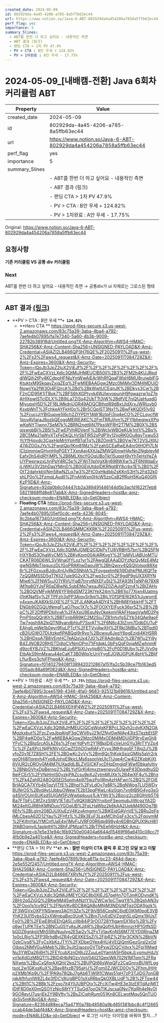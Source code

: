 ```yaml
---
created_date: 2024-05-09
id: 802929da-4a45-4206-a785-8a5ffb63ec44
url: https://www.notion.so/Java-6-ABT-802929da4a454206a7858a5ffb63ec44
perf_flag: yes
importance: 5
summary_5lines:
  - ABT를 한번 더 하고 싶어요 - 내용적인 측면
  - ABT 결과 (링크)
  - 랜딩 CTA > 1차 PV 47.9%
  - PV > CTA : B안 우세 + 124.82%
  - PV > 1차완료 : A안 우세 - 17.75%
---
```


# 2024-05-09_[내배캠-전환] Java 6회차 커리큘럼 ABT

| Property | Value |
| --- | --- |
| created_date | 2024-05-09 |
| id | 802929da-4a45-4206-a785-8a5ffb63ec44 |
| url | https://www.notion.so/Java-6-ABT-802929da4a454206a7858a5ffb63ec44 |
| perf_flag | yes |
| importance | 5 |
| summary_5lines | |
|  | - ABT를 한번 더 하고 싶어요 - 내용적인 측면 |
|  | - ABT 결과 (링크) |
|  | - 랜딩 CTA > 1차 PV 47.9% |
|  | - PV > CTA : B안 우세 + 124.82% |
|  | - PV > 1차완료 : A안 우세 - 17.75% |

Original: https://www.notion.so/Java-6-ABT-802929da4a454206a7858a5ffb63ec44

## 요청사항
**기존 커리큘럼 VS 공통 div 커리큘럼**

### Next
ABT를 한번 더 하고 싶어요 - 내용적인 측면
→ 공통div가 ui 자체로는 그로스된 형태

---

## ABT 결과 [(링크)](https://dashboard.hackle.io/workspaces/77/experiments/377460/detail)
- **PV > CTA : B안 우세 ****`+ 124.82%`**
  - **Hero CTA **
    https://prod-files-secure.s3.us-west-2.amazonaws.com/83c75a39-3aba-4ba4-a792-7aefe4b07895/fa7e7340-5a60-4b3b-9009-22782b38918d/Untitled.png?X-Amz-Algorithm=AWS4-HMAC-SHA256&X-Amz-Content-Sha256=UNSIGNED-PAYLOAD&X-Amz-Credential=ASIAZI2LB466QP3H76QE%2F20250911%2Fus-west-2%2Fs3%2Faws4_request&X-Amz-Date=20250911T084728Z&X-Amz-Expires=3600&X-Amz-Security-Token=IQoJb3JpZ2luX2VjEJf%2F%2F%2F%2F%2F%2F%2F%2F%2F%2FwEaCXVzLXdlc3QtMiJHMEUCIB50iI%2B3%2FM2h4KUJRpddIWQjh2tPy4KCdpoHFNluYmWwAiEArWhRfQqaFWsH6MU8ruiwblFGKtuktxM9SkqavZxiqZEq%2FwMIEBAAGgw2Mzc0MjMxODM4MDUiDNowjjYa2fW3Oj4FQircA%2Bd%2BkWwtUCEqnJK%2BDkyx3Cw%2BF2nClD95K1jTBok7%2BFS6hXGPtyyk4WJIwvopuniH9fgwazrw1oZ7eAHlXpwISTcIDLX%2B9iLa7ZjSs42UbTTt3jW%2BdfVE7niQfJaHuqdGMjyupxH5D%2F18LjMkdnUGR49ADQCBIhql89dBxtJldXrxJWRIuvb0KsxbWnT%2FchkeAYFkH0o%2Br5CQplST3Nx1%2BwFkKQDl51v92%2FcucjJiYBlGupve5l6ch2ZIYPDY1AW1BzlpFi3iq4eCO%2FCLqycfW1povAVlaraJ8ozbQEogqMERIEAKC%2FmTRRJihm%2FYIbhegiwxXPqwKqNYTIwnn7SeM7k%2BRN2ngt6jN7PksjWFRH2T7M%2B0X%2BSqjswgbBj%2B5l%2FwEPVhRDVenF%2BiWcIxWBOeKUk1nt1j%2Bq%2BC5Mp21aWyXTxFeDkQLhVSbTIR52sPdP1Iy12jioRKGOu8qvTxwu53YcYfHjqvdc3CgxHpMrhYpHfBTgITq%2BZOm8%2B0Vw7KT2VSJXllU474jZGGxJYs%2FwgtQpj1Km81Mz%2FzahSCEaRwEA4nr0tHOPi7LNlCIzimmiwGHynHIgPGEYTXxnAej4XtUaZMWQXmwHAvNn2NgbteyMEafx0hS4IdRYjMPL%2B6MLXticYGOqUBoTkt15uppH9vYhTeHsYeZAUYPwprwzxLhrjPpY4RC5p%2FWiTlIplVgX8rj69BWXw%2F6NWdaEvjLjWKU3V2bhDasYMmD%2B0GEiiUtdoIDKRNgt8Y8crbx1E%2B0%2FOtT2dahrkbVNm58wNZLq7w3%2FtC0xHkdbbZsKKnS3H%2Fd32k0shLP0o%2FzmqLAudll%2FnAhWxn0HcW5zpCsB2ffRoH5KuQ40GfIjKzP1ID&X-Amz-Signature=92da0b6c04447cb2a388491446144d5b3acfd1622f7eb858211868ffd8e817ab&X-Amz-SignedHeaders=host&x-amz-checksum-mode=ENABLED&x-id=GetObject
  - **Floating CTA**
    https://prod-files-secure.s3.us-west-2.amazonaws.com/83c75a39-3aba-4ba4-a792-7aefe4b07895/05ef0cdc-eefa-4236-8045-9c2bba167340/Untitled.png?X-Amz-Algorithm=AWS4-HMAC-SHA256&X-Amz-Content-Sha256=UNSIGNED-PAYLOAD&X-Amz-Credential=ASIAZI2LB466QMMCKKRK%2F20250911%2Fus-west-2%2Fs3%2Faws4_request&X-Amz-Date=20250911T084729Z&X-Amz-Expires=3600&X-Amz-Security-Token=IQoJb3JpZ2luX2VjEJf%2F%2F%2F%2F%2F%2F%2F%2F%2F%2FwEaCXVzLXdlc3QtMiJGMEQCIDkPvTU8VRBH57bn%2BQ5FNHXY8d53OhaWvCM5%2BKyKpm00AiARKvgY%2F1sMVLjABUoMTUCKATR06D6WLSVWna0fYLoz1yr%2FAwgQEAAaDDYzNzQyMzE4MzgwNSIMpTIqquxzDL1GoPRAKtwDaouW%2BhQwxy4QSQVolspi88Xe6r%2FGzxuxBJdiuXnUyRkD5NhIA%2FoygxeImNi1j9DdhkPMJ6QfTe7zQQ8MSSD5gT7KIi27ule9G2vX%2Fwq3cr0%2F9gdP9gUX3XRYNMlw6%2FNW5uJO1YRVUYjaB7tnrytNXEFu5t2%2FA93NTqNP4t78XRjM1tq8GYJsFR0aDBwNLSobEMp7wxaJNGZ0ZiAJgP2zn4%2BIZAHy%2BOQVMFyjkMW6YF9i6dSM723KIYeX24m%2B61io77Xjxn4Uatmsil1nKNafSy%2FTPFzh3xPP3AiovSr9qi%2BjLYOfSPlERl2K51rJuwvmEy4xsmJKA8XkSUXE%2F%2FJLANKqA4DY4%2BHM8YkbkHF%2FTENGb90ZGQUtNmgFLaO7hoc1X7c%2FOOXYEIFuck36sr5Z%2B%2BpC%2F2Dff9PDbllvvA%2FAXpU9EquNvOkekmVIRAFHqagVwMD2PePmPStqQQrjKh%2BBTjrnbRR9KC2M2Siu7ZB1nhvfgSZYb34QAe9aoFTw7xgsh9A2lpQTN9yandbhluP7SsrAT%2F6N6c43tZnm7DdbDUTuPEAhgILmWe1b0eyr9fjuLPTcf%2FETVyjAwXH%2FRkI3MBu%2BTqdl0cB2lUGWO7DUtzkqflPABQqI9rRyo%2Bcwxu6JxgY6pgEzjdi4KHSRR%2BHDssA7B8VEmHC7eAQxUx47JG%2F8Adn4p2r%2B7W1u2Yj9yB4ZJNOB20RHSTDdlqCVNmOPm71iFtdqkL0bPsQgF0ojaMZwhnmRd9zc6YBJVZ%2BKhiaEJu6PSiXUyvtjpB0%2FcP0D18Uby%2FJVv0gEtbAkS9ImMxwu44eCaKT3B0Wlq1cUrijYygEJGWJGPUK4bHj%2BIjfLflurBxg3chiFPhep&X-Amz-Signature=f0140279408f1389420212867a151fa2c5b39ce7fb163ed5005adc88a69f082d&X-Amz-SignedHeaders=host&x-amz-checksum-mode=ENABLED&x-id=GetObject
- **PV > 1차완료 : A안 우세 ****`- 17.75%`**
  https://prod-files-secure.s3.us-west-2.amazonaws.com/83c75a39-3aba-4ba4-a792-7aefe4b07895/3cee5198-4346-4fa0-9683-925121b69616/Untitled.png?X-Amz-Algorithm=AWS4-HMAC-SHA256&X-Amz-Content-Sha256=UNSIGNED-PAYLOAD&X-Amz-Credential=ASIAZI2LB466XEIHP4W2%2F20250911%2Fus-west-2%2Fs3%2Faws4_request&X-Amz-Date=20250911T084729Z&X-Amz-Expires=3600&X-Amz-Security-Token=IQoJb3JpZ2luX2VjEJf%2F%2F%2F%2F%2F%2F%2F%2F%2F%2FwEaCXVzLXdlc3QtMiJHMEUCIQCgWolxKFBPcL3Qvh2cdyKXN2OAMgzkxbut%2FzcZyqJbpAIgP3qCWV6yJ21kfZNyl0wNIAy43IzSTezbEtSP%2BP4wKD0q%2FwMIEBAAGgw2Mzc0MjMxODM4MDUiDP9ryEwGh8YFyC%2BlqSrcA5LkZ6s%2FnerYdPyfr2Y1RBplDjEcVeUnGYu3RrTYVZp4Tc%2FZaXPcLNjlPkNVyGCwZf2jhDOwRAFvYvyx3MHhgg5FT8jq2J%2BvfoZ0v1E7Z8SH%2FE%2BGwKc2vVy%2Bm9Qc1hKokSsizGMlIs5aVr2rkgoOHi8I1orevh4Yvq8JohxE9kicLMs6ssooVeUIcTIJqe4rCw4l2ZKpbKiXt6VjUR2cDROyGM4M7IUXadldLBLZVGlCKFycDHqDmglqFWwfDbkaIyltiy%2BNbGVhxDpBernq2%2BLYufGrKl4imxztwenpyu5UjawP43DpqdhuSD8ejFCEr5%2FVfpHmIS0yzkjPAZcsu9pXJZytmMUXk%2B4wXF4u%2BhxY%2Fk4ZqhR2A8OQlSEDSqhm4p975wzPoiWmAzHAFwn%2BQ%2FOjEBrlAQCA7XYb4bTqzVITfE%2BhpI%2FvLdOv7g8R%2BgNWog7LU5WDyBUNrOS%2BvdAyUJbbuOWew7E2b13pgPKwLr4iz0qjn7vn6tB9G4yg3sGg4SjVOUmSUKsd5UjGAt5PJWwbpbuus1LjkYWr3%2Bzcjz2cz8GlhVb5T6Ba7FTbFLC8fZjrzStWV1ETdUTv9QKII8QNYnxibnFSeomubJiWcgzYA2DMl24eItGJR6hKMNDuicYGOqUB%2FqLHaWbz2k6kAA2UqbM490Og7BI6Efv%2BLgIm208DJUXIuEzV4KzvAmgmn%2BjKEidGAVnVE%2BRu2pFeiMLCbesA62D12Yau%2FHfz1L%2Bk3EuF3LaxMCIhGsFs3cs%2FqoymM%2FKjfmYaUYMCnfUaE4xj1MvFiJVRF00R6dp898y4n6DBhQPUX9lcH813fABOqmylLfaplptHl%2BhFJPMzaI1%2BrTPkEefj6HzH&X-Amz-Signature=b7e5e31e94c16b9250e00404a6644d15469f66a6410c08cc7f4fb0b9e2a401ce&X-Amz-SignedHeaders=host&x-amz-checksum-mode=ENABLED&x-id=GetObject
- **랜딩 CTA > 1차 PV ****`47.9%`**
  **: 절반 이상이 CTA 클릭 후 로그인 모달 보고 이탈**
  https://prod-files-secure.s3.us-west-2.amazonaws.com/83c75a39-3aba-4ba4-a792-7aefe4b07895/9dca811a-bc23-484d-8ace-2e5e552f2457/Untitled.png?X-Amz-Algorithm=AWS4-HMAC-SHA256&X-Amz-Content-Sha256=UNSIGNED-PAYLOAD&X-Amz-Credential=ASIAZI2LB46667XRVNJY%2F20250911%2Fus-west-2%2Fs3%2Faws4_request&X-Amz-Date=20250911T084729Z&X-Amz-Expires=3600&X-Amz-Security-Token=IQoJb3JpZ2luX2VjEJf%2F%2F%2F%2F%2F%2F%2F%2F%2F%2FwEaCXVzLXdlc3QtMiJIMEYCIQC8b0XlEJS7qeHn7OTJmKODvndK%2BHr2qSZiGQ%2BKwNM45wIhANztY1jUZWCw1pCTwqY8%2BQshAN3v%2FOoo1s1cy9QT%2FNoVKv8DCBAQABoMNjM3NDIzMTgzODA1Igzk%2F3WGVxOXPYNSiwwq3AOYi3Zp%2F9iVB56CpsNC6idE0IKM0pqE3VBYhK23Ul15ybsS2xXWmbaBxc0UoK%2Bm7UvEdDVZgghSLgQmx19jUsTFo0%2B%2FEwE8foEEhQA5LcilIb84iP3rOO728Yfigam5X16q%2B%2Fyo6wjTUPKTEe%2BNCuG5YyAsJKJdjR%2BqQofHUbH6mnzrHP1GtfkSDbGDZ6gnkgVMhS5RsNuulyg2E5aj2v%2FyTjj1avKnNS6M77EYD0RlnaZM1o0cLRig%2FP3RrhdByIZR4yQEXKESsZj%2FibRZ%2Fbr3CKN%2BbVNOzkCivs8%2FyCsXbKzJTYl%2FXDbeOYex4HU4VEQIQmlGezGrsI2xOdOjbps2NMVGuAMeb%2Bc3yJlt2iaozoGVTbPxw2DQCVdvx%2Fpj1IMwdNu3YWDa26j6H%2FEYcubXznDI6iJ2ZuuLe0YamIA5H5bpkJLysmuHdJVvn1pXdGzM8QTl%2BjD4HbjNOzvVpV04il21QexiWA702N1MTqm%2FRaNXwtp%2BuCxQfqrAXQhV2kq2%2BUPQt66sWjqQFz2CaGnnxBUWfLggtsoL2w1GKxsKuX%2Bay8fxzB795aHJ%2Fom0ZJWCD0Oy%2FhmJHHrp2XMb1Kp9U%2F1PA9o78QbJ7gAb6TiW9l1CWqs51qH7zP3TJjDG7onGBjqkAfhfunlW8ZL4p3fDCVAUgBPG1sXsRRbxQkOXBLUdF%2B%2FTsw44z%2Btl1C%2BBk%2Fzxo7it4YIUUBPOtx%2FcXiTw4HE3e3IzERTdAzjMITIDtF8D0eX0mQSOYzNic68tYYTSuGd7ooOkTIKJscsa0Nvi7KqRh4eNvOI9GORevU7usrjEk2Y9BVfty%2BsZiCqjhRum051Kn8CELwotMqu5QnTUOdxSv5mK8pjS&X-Amz-Signature=82364d88eca75a471f0a78b48580a9b485f381bbc8c4f12665ccab44de3abf4d&X-Amz-SignedHeaders=host&x-amz-checksum-mode=ENABLED&x-id=GetObject
⇒ 로그인 시키는 타이밍을 바꿔야 할지….?
